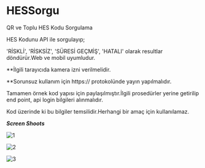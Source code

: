 # HESSorgu
QR ve Toplu HES Kodu Sorgulama

HES Kodunu API ile sorgulayıp;

'RİSKLİ', 'RİSKSİZ', 'SÜRESİ GEÇMİŞ', 'HATALI' olarak resultlar döndürür.Web ve mobil uyumludur. 

**İlgili tarayıcıda kamera izni verilmelidir.

**Sorunsuz kullanım için https:// protokolünde yayın yapılmalıdır.

Tamamen örnek kod yapısı için paylaşılmıştır.İlgili prosedürler yerine getirilip end point, api login bilgileri alınmalıdır.

Kod üzerinde ki bu bilgiler temsilidir.Herhangi bir amaç için kullanılamaz.

***Screen Shoots***

![1](https://user-images.githubusercontent.com/28530740/145962298-43740876-0cd8-471b-9822-60f9c8bdca22.png)

![2](https://user-images.githubusercontent.com/28530740/145974316-7d7dfd77-e1e7-42ff-89a2-bb24a805faaf.png)

![3](https://user-images.githubusercontent.com/28530740/145974331-6148b661-2896-417f-8595-0a1eb81cf031.png)
